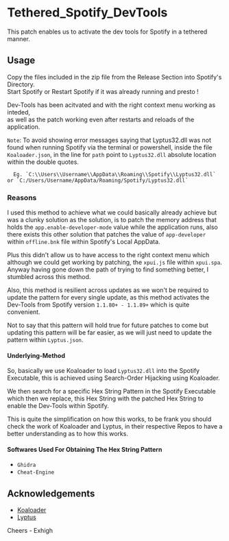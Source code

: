 # Tethered_Spotify_DevTools
This patch enables us to activate the dev tools for Spotify in a tethered manner.

## Usage
Copy the files included in the zip file from the Release Section into Spotify's Directory.          
Start Spotify or Restart Spotify if it was already running and presto !

Dev-Tools has been acitvated and with the right context menu working as inteded,           
as well as the patch working even after restarts and reloads of the application.

`Note`: To avoid showing error messages saying that Lyptus32.dll was not found when running Spotify
	  via the terminal or powershell, inside the file `Koaloader.json`, 
	  in the line for `path` point to `Lyptus32.dll` absolute location within the double quotes.
	  
	  Eg. `C:\\Users\\Username\\AppData\\Roaming\\Spotify\\Lyptus32.dll` or `C:/Users/Username/AppData/Roaming/Spotify/Lyptus32.dll`

### Reasons
I used this method to achieve what we could basically already achieve but was a clunky solution as the solution,
is to patch the memory address that holds the `app.enable-developer-mode` value while the application runs, 
also there exists this other solution that patches the value of `app-developer` within `offline.bnk` file within Spotify's Local AppData.

Plus this didn't allow us to have access to the right context menu which although we could get working by patching,
the `xpui.js` file within `xpui.spa`. Anyway having gone down the path of trying to find something better, I stumbled across this method.

Also, this method is resilient across updates as we won't be required to update the pattern for every single update, 
as this method activates the Dev-Tools from Spotify version `1.1.80+ - 1.1.89+` which is quite convenient.

Not to say that this pattern will hold true for future patches to come but updating this pattern will be far easier,
as we will just need to update the pattern within `Lyptus.json`.

#### Underlying-Method
So, basically we use Koaloader to load `Lyptus32.dll` into the Spotify Executable, 
this is achieved using Search-Order Hijacking using Koaloader.

We then search for a specific Hex String Pattern in the Spotify Executable which then we replace,
this Hex String with the patched Hex String to enable the Dev-Tools within Spotify.

This is quite the simplification on how this works, to be frank you should check the work of Koaloader and Lyptus,
in their respective Repos to have a better understanding as to how this works.

#### Softwares Used For Obtaining The Hex String Pattern
* `Ghidra`
* `Cheat-Engine`


## Acknowledgements

* [Koaloader](https://github.com/acidicoala/Koaloader)
* [Lyptus](https://github.com/acidicoala/Lyptus)

 Cheers - Exhigh
